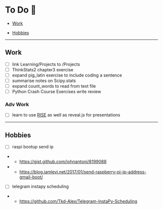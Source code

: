 # To Do :notebook:
 - [Work](#Work)

 - [Hobbies](#Hobbies)

---
## Work
<a id='Work'> </a>

- [ ] link Learning/Projects to /Projects
- [ ] ThinkStats2 chapter3 exercise
- [ ] expand pig_latin exercise to include coding a sentence
- [ ] summarise notes on Scipy.stats
- [ ] expand count_words to read from text file
- [ ] Python Crash Course Exercises write review

### Adv Work
- [ ] learn to use [RISE](https://github.com/damianavila/RISE) as well as reveal.js for presentations

---
## Hobbies
<a id='Hobbies'></a>

- [ ] raspi bootup send ip
- - https://gist.github.com/johnantoni/8199088
- -  https://blog.iamlevi.net/2017/01/send-raspberry-pi-ip-address-gmail-boot/

- [ ] telegram instapy scheduling
 - - https://github.com/Tkd-Alex/Telegram-InstaPy-Scheduling
